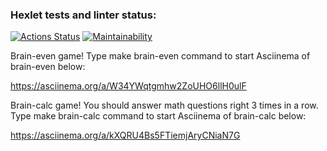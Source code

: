 ### Hexlet tests and linter status:
[![Actions Status](https://github.com/PavelTytc/frontend-project-lvl1/workflows/hexlet-check/badge.svg)](https://github.com/PavelTytc/frontend-project-lvl1/actions)
[![Maintainability](https://api.codeclimate.com/v1/badges/dee3d7717132625201de/maintainability)](https://codeclimate.com/github/PavelTytc/frontend-project-lvl1/maintainability)

Brain-even game!
Type make brain-even command to start
Asciinema of brain-even below:

https://asciinema.org/a/W34YWqtgmhw2ZoUHO6llH0ulF


Brain-calc game!
You should answer math questions right 3 times in a row.
Type make brain-calc command to start
Asciinema of brain-calc below:

https://asciinema.org/a/kXQRU4Bs5FTiemjAryCNiaN7G